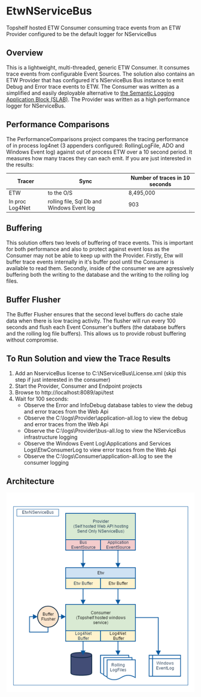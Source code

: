 # EtwNServiceBus

Topshelf hosted ETW Consumer consuming trace events from an ETW Provider configured to be the default logger for NServiceBus

## Overview

This is a lightweight, multi-threaded, generic ETW Consumer. It consumes trace events from configurable Event Sources. The solution also contains an ETW Provider that has configured it's NServiceBus Bus instance to emit Debug and Error trace events to ETW.
The Consumer was written as a simplified and easily deployable alternative to [the Semantic Logging Application Block (SLAB)](https://msdn.microsoft.com/en-us/library/dn440729(v=pandp.60).aspx). The Provider was written as a high performance logger for NServiceBus.

## Performance Comparisons

The PerformanceComparisons project compares the tracing performance of in process log4net (3 appenders configured: RollingLogFile, ADO and Windows Event log) against out of process ETW over a 10 second period.  It measures how many traces they can each emit.  If you are just interested in the results:

| Tracer            | Sync                                        | Number of traces in 10 seconds |
| ----------------- | --------------------------------------------|--------------------------------|
| ETW               | to the O/S                                  |8,495,000                       |
| In proc Log4Net   | rolling file, Sql Db and Windows Event log  |      903                       |                                  |

## Buffering

This solution offers two levels of buffering of trace events. This is important for both performance and also to protect against event loss as the Consumer may not be able to keep up with the Provider.  Firstly, Etw will buffer trace events internally in it's buffer pool until the Consumer is available to read them.  Secondly, inside of the consumer we are agressively buffering both the writing to the database and the writing to the rolling log files.

## Buffer Flusher

The Buffer Flusher ensures that the second level buffers do cache stale data when there is low tracing activity.  The flusher will run every 100 seconds and flush each Event Consumer's buffers (the database buffers and the rolling log file buffers).  This allows us to provide robust buffering without compromise. 

## To Run Solution and view the Trace Results

1. Add an NserviceBus license to C:\NServiceBus\License.xml (skip this step if just interested in the consumer)
2. Start the Provider, Consumer and Endpoint projects
3. Browse to http://localhost:8089/api/test
4. Wait for 100 seconds: 
    + Observe the Error and InfoDebug database tables to view the debug and error traces from the Web Api 
    + Observe the C:\logs\Provider\application-all.log to view the debug and error traces from the Web Api 
    + Observe the C:\logs\Provider\bus-all.log to view the NServiceBus infrastructure logging
    + Observe the Windows Event Log\Applications and Services Logs\EtwConsumerLog to view error traces from the Web Api
    + Observe the C:\logs\Consumer\application-all.log to see the consumer logging
    
## Architecture

![Image of Architecture](https://github.com/seantarogers/EtwNServiceBus/blob/master/EtwNServiceBusArchitecture.png)
